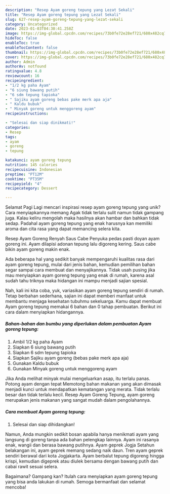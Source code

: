 ```yaml
---
description: "Resep Ayam goreng tepung yang Lezat Sekali"
title: "Resep Ayam goreng tepung yang Lezat Sekali"
slug: 627-resep-ayam-goreng-tepung-yang-lezat-sekali
category: Uncategorized
date: 2023-01-03T04:30:41.258Z
image: https://img-global.cpcdn.com/recipes/73b0fe72e28ef721/680x482cq70/ayam-goreng-tepung-foto-resep-utama.jpg
hideToc: false
enableToc: true
enableTocContent: false
thumbnail: https://img-global.cpcdn.com/recipes/73b0fe72e28ef721/680x482cq70/ayam-goreng-tepung-foto-resep-utama.jpg
cover: https://img-global.cpcdn.com/recipes/73b0fe72e28ef721/680x482cq70/ayam-goreng-tepung-foto-resep-utama.jpg
author: Admin
authorAv: notfound
ratingvalue: 4.8
reviewcount: 16
recipeingredient:
- "1/2 kg paha Ayam"
- "6 siung bawang putih"
- "6 sdm tepung tapioka"
- " Sajiku ayam goreng bebas pake merk apa aja"
- " Kaldu bubuk"
- " Minyak goreng untuk menggoreng ayam"
recipeinstructions:

- "Selesai dan siap dinikmati!"
categories:
- Resep
tags:
- ayam
- goreng
- tepung

katakunci: ayam goreng tepung 
nutrition: 145 calories
recipecuisine: Indonesian
preptime: "PT12M"
cooktime: "PT35M"
recipeyield: "4"
recipecategory: Dessert

---
```



Selamat Pagi Lagi mencari inspirasi resep ayam goreng tepung yang unik? Cara menyiapkannya memang Agak tidak terlalu sulit namun tidak gampang juga. Kalau keliru mengolah maka hasilnya akan hambar dan bahkan tidak sedap. Padahal ayam goreng tepung yang enak harusnya kan memiliki aroma dan cita rasa yang dapat memancing selera kita.


Resep Ayam Goreng Renyah Saus Cabe Penyuka pedas pasti doyan ayam goreng ini. Ayam dilapisi adonan tepung lalu digoreng kering. Saus cabe bikin ayam goreng makin enak.

Ada beberapa hal yang sedikit banyak mempengaruhi kualitas rasa dari ayam goreng tepung, mulai dari jenis bahan, kemudian pemilihan bahan segar sampai cara membuat dan menyajikannya. Tidak usah pusing jika mau menyiapkan ayam goreng tepung yang enak di rumah, karena asal sudah tahu triknya maka hidangan ini mampu menjadi sajian spesial.


Nah, kali ini kita coba, yuk, variasikan ayam goreng tepung sendiri di rumah. Tetap berbahan sederhana, sajian ini dapat memberi manfaat untuk membantu menjaga kesehatan tubuhmu sekeluarga. Kamu dapat membuat Ayam goreng tepung memakai 6 bahan dan 0 tahap pembuatan. Berikut ini cara dalam menyiapkan hidangannya.

<!--inarticleads1-->

##### Bahan-bahan dan bumbu yang diperlukan dalam pembuatan Ayam goreng tepung:

1. Ambil 1/2 kg paha Ayam
1. Siapkan 6 siung bawang putih
1. Siapkan 6 sdm tepung tapioka
1. Siapkan  Sajiku ayam goreng (bebas pake merk apa aja)
1. Gunakan  Kaldu bubuk
1. Gunakan  Minyak goreng untuk menggoreng ayam


Jika Anda melihat minyak mulai mengeluarkan asap, itu terlalu panas. Potong ayam dengan tepat Memotong bahan makanan yang akan dimasak menjadi kunci untuk mendapatkan kematangan yang merata. Tidak terlalu besar dan tidak terlalu kecil. Resep Ayam Goreng Tepung, ayam goreng merupakan jenis makanan yang sangat mudah dalam pengolahannya. 

<!--inarticleads2-->

##### Cara membuat Ayam goreng tepung:


1. Selesai dan siap dihidangkan!

Namun, Anda mungkin sedikit bosan apabila hanya menikmati ayam yang langsung di goreng tanpa ada bahan pelengkap lainnya. Ayam ini rasanya enak, wangii dan berasa bawang putihnya. Ayam geprek Jogja Setahun belakangan ini, ayam geprek memang sedang naik daun. Tren ayam geprek sendiri berawal dari kota Jogjakarta. Ayam berbalut tepung digoreng hingga krispi, kemudian digeprek atau diulek bersama dengan bawang putih dan cabai rawit sesuai selera. 

Bagaimana? Gampang kan? Itulah cara menyiapkan ayam goreng tepung yang bisa anda lakukan di rumah. Semoga bermanfaat dan selamat mencoba!
